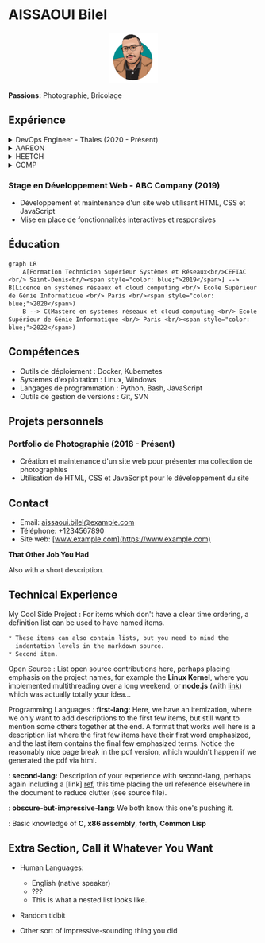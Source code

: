 # AISSAOUI Bilel

<p align="center">
<img src="./images/avatar.png" width=20% height=20%><br>
</p>

**Passions:** Photographie, Bricolage

## Expérience

<details>
  <summary>DevOps Engineer - Thales (2020 - Présent)</summary>

- Gestion et configuration des outils DevOps pour le déploiement continu
- Automatisation des processus de développement, de test et de déploiement
- Collaboration étroite avec les équipes de développement et d'exploitation
</details>

<details>
  <summary>AAREON</summary>

- Gestion et configuration des outils DevOps pour le déploiement continu
</details>

<details>
  <summary>HEETCH</summary>

- Gestion et configuration des outils DevOps pour le déploiement continu
</details>

<details>
  <summary>CCMP</summary>

- Gestion et configuration des outils DevOps pour le déploiement continu
</details>

### Stage en Développement Web - ABC Company (2019)
- Développement et maintenance d'un site web utilisant HTML, CSS et JavaScript
- Mise en place de fonctionnalités interactives et responsives

## Éducation

```mermaid
graph LR
    A[Formation Technicien Supérieur Systèmes et Réseaux<br/>CEFIAC <br/> Saint-Denis<br/><span style="color: blue;">2019</span>] --> B(Licence en systèmes réseaux et cloud computing <br/> Ecole Supérieur de Génie Informatique <br/> Paris <br/><span style="color: blue;">2020</span>)
    B --> C(Mastère en systèmes réseaux et cloud computing <br/> Ecole Supérieur de Génie Informatique <br/> Paris <br/><span style="color: blue;">2022</span>)
```

## Compétences

- Outils de déploiement : Docker, Kubernetes
- Systèmes d'exploitation : Linux, Windows
- Langages de programmation : Python, Bash, JavaScript
- Outils de gestion de versions : Git, SVN

## Projets personnels

### Portfolio de Photographie (2018 - Présent)
- Création et maintenance d'un site web pour présenter ma collection de photographies
- Utilisation de HTML, CSS et JavaScript pour le développement du site

## Contact

- Email: aissaoui.bilel@example.com
- Téléphone: +1234567890
- Site web: [www.example.com](https://www.example.com)

**That Other Job You Had**

Also with a short description.

Technical Experience
--------------------

My Cool Side Project
:   For items which don't have a clear time ordering, a definition
    list can be used to have named items.

    * These items can also contain lists, but you need to mind the
      indentation levels in the markdown source.
    * Second item.

Open Source
:   List open source contributions here, perhaps placing emphasis on
    the project names, for example the **Linux Kernel**, where you
    implemented multithreading over a long weekend, or **node.js**
    (with [link](http://nodejs.org)) which was actually totally
    your idea...

Programming Languages
:   **first-lang:** Here, we have an itemization, where we only want
    to add descriptions to the first few items, but still want to
    mention some others together at the end. A format that works well
    here is a description list where the first few items have their
    first word emphasized, and the last item contains the final few
    emphasized terms. Notice the reasonably nice page break in the pdf
    version, which wouldn't happen if we generated the pdf via html.

:   **second-lang:** Description of your experience with second-lang,
    perhaps again including a [link] [ref], this time placing the url
    reference elsewhere in the document to reduce clutter (see source
    file). 

:   **obscure-but-impressive-lang:** We both know this one's pushing
    it.

:   Basic knowledge of **C**, **x86 assembly**, **forth**, **Common Lisp**

[ref]: https://github.com/githubuser/superlongprojectname

Extra Section, Call it Whatever You Want
----------------------------------------

* Human Languages:

     * English (native speaker)
     * ???
     * This is what a nested list looks like.

* Random tidbit

* Other sort of impressive-sounding thing you did

